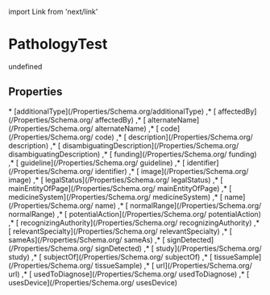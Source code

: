 import Link from 'next/link'
# PathologyTest

undefined

## Properties

<Grid>
* [additionalType](/Properties/Schema.org/additionalType)
,* [ affectedBy](/Properties/Schema.org/ affectedBy)
,* [ alternateName](/Properties/Schema.org/ alternateName)
,* [ code](/Properties/Schema.org/ code)
,* [ description](/Properties/Schema.org/ description)
,* [ disambiguatingDescription](/Properties/Schema.org/ disambiguatingDescription)
,* [ funding](/Properties/Schema.org/ funding)
,* [ guideline](/Properties/Schema.org/ guideline)
,* [ identifier](/Properties/Schema.org/ identifier)
,* [ image](/Properties/Schema.org/ image)
,* [ legalStatus](/Properties/Schema.org/ legalStatus)
,* [ mainEntityOfPage](/Properties/Schema.org/ mainEntityOfPage)
,* [ medicineSystem](/Properties/Schema.org/ medicineSystem)
,* [ name](/Properties/Schema.org/ name)
,* [ normalRange](/Properties/Schema.org/ normalRange)
,* [ potentialAction](/Properties/Schema.org/ potentialAction)
,* [ recognizingAuthority](/Properties/Schema.org/ recognizingAuthority)
,* [ relevantSpecialty](/Properties/Schema.org/ relevantSpecialty)
,* [ sameAs](/Properties/Schema.org/ sameAs)
,* [ signDetected](/Properties/Schema.org/ signDetected)
,* [ study](/Properties/Schema.org/ study)
,* [ subjectOf](/Properties/Schema.org/ subjectOf)
,* [ tissueSample](/Properties/Schema.org/ tissueSample)
,* [ url](/Properties/Schema.org/ url)
,* [ usedToDiagnose](/Properties/Schema.org/ usedToDiagnose)
,* [ usesDevice](/Properties/Schema.org/ usesDevice)

</Grid>

